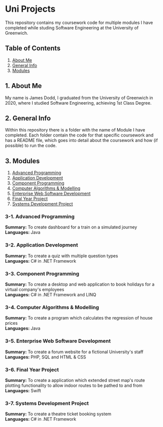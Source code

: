 # Uni Projects

This repository contains my coursework code for multiple modules I have completed while studing Software Engineering at the University of Greenwich.  


## Table of Contents
1. [About Me](#1-about-me)
2. [General Info](#2-general-info)
3. [Modules](#3-modules)


## 1. About Me
My name is James Dodd, I graduated from the University of Greenwich in 2020, where I studied Software Engineering, achieving 1st Class Degree.


## 2. General Info
Within this repository there is a folder with the name of Module I have completed.  Each folder contain the code for that specific coursework and has a README file, which goes into detail about the coursework and how (if possible) to run the code.  


## 3. Modules
1. [Advanced Programming](#3-1-modules)
2. [Application Development](#3-2-modules)
3. [Component Programming](#3-3-modules)
4. [Computer Algorithms & Modelling](#3-4-modules)
5. [Enterprise Web Software Development](#3-5-modules)
6. [Final Year Project](#3-6-modules)
7. [Systems Development Project](#3-7-systems-development-project)


### 3-1. Advanced Programming
__Summary:__ To create dashboard for a train on a simulated journey <br />
__Languages:__ Java


### 3-2. Application Development
__Summary:__ To create a quiz with multiple question types <br />
__Languages:__ C# in .NET Framework


### 3-3. Component Programming
__Summary:__ To create a desktop and web application to book holidays for a virtual company's employees <br />
__Languages:__ C# in .NET Framework and LINQ


### 3-4. Computer Algorithms & Modelling
__Summary:__ To create a program which calculates the regression of house prices <br />
__Languages:__ Java


### 3-5. Enterprise Web Software Development
__Summary:__ To create a forum website for a fictional University's staff <br />
__Languages:__ PHP, SQL and HTML & CSS


### 3-6. Final Year Project
__Summary:__ To create a application which extended street map's route plotting functionality to allow indoor routes to be pathed to and from <br />
__Languages:__ Swift


### 3-7. Systems Development Project
__Summary:__ To create a theatre ticket booking system <br />
__Languages:__ C# in .NET Framework
